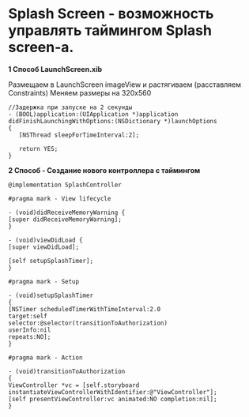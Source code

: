Splash Screen - возможность управлять таймингом Splash screen-a.
===


**1 Способ LaunchScreen.xib**

Размещаем в LaunchScreen imageView и растягиваем (расставляем Constraints)
Меняем размеры на 320x560

```
//Задержка при запуске на 2 секунды
- (BOOL)application:(UIApplication *)application didFinishLaunchingWithOptions:(NSDictionary *)launchOptions
{
   [NSThread sleepForTimeInterval:2];

   return YES;
}
```

**2 Способ - Создание нового контроллера с таймингом**
```
@implementation SplashController

#pragma mark - View lifecycle

- (void)didReceiveMemoryWarning {
[super didReceiveMemoryWarning];
}

- (void)viewDidLoad {
[super viewDidLoad];

[self setupSplashTimer];
}

#pragma mark - Setup

- (void)setupSplashTimer
{
[NSTimer scheduledTimerWithTimeInterval:2.0
target:self
selector:@selector(transitionToAuthorization)
userInfo:nil
repeats:NO];
}

#pragma mark - Action

- (void)transitionToAuthorization
{
ViewController *vc = [self.storyboard instantiateViewControllerWithIdentifier:@"ViewController"];
[self presentViewController:vc animated:NO completion:nil];
}
```
